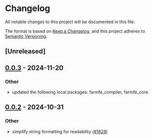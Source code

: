 # Changelog

All notable changes to this project will be documented in this file.

The format is based on [Keep a Changelog](https://keepachangelog.com/en/1.0.0/),
and this project adheres to [Semantic Versioning](https://semver.org/spec/v2.0.0.html).

## [Unreleased]

## [0.0.3](https://github.com/ErKeLost/farm/compare/farmfe_bench-v0.0.2...farmfe_bench-v0.0.3) - 2024-11-20

### Other

- updated the following local packages: farmfe_compiler, farmfe_core

## [0.0.2](https://github.com/farm-fe/farm/compare/farmfe_bench-v0.0.1...farmfe_bench-v0.0.2) - 2024-10-31

### Other

- simplify string formatting for readability ([#1828](https://github.com/farm-fe/farm/pull/1828))
